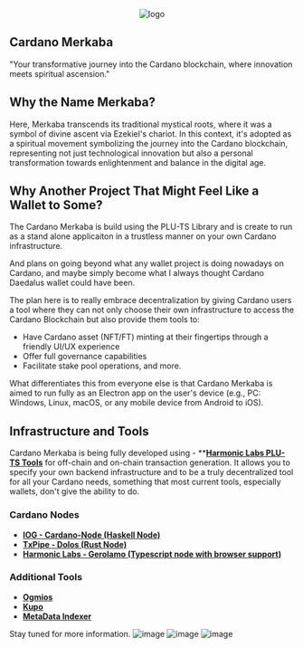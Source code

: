
<p align="center">
  <img src="https://github.com/user-attachments/assets/f9fa23f8-9b39-4757-8bf2-f0149ebc866b" alt="logo">
</p>

## Cardano Merkaba

"Your transformative journey into the Cardano blockchain, where innovation meets spiritual ascension."

## Why the Name Merkaba?

Here, Merkaba transcends its traditional mystical roots, where it was a symbol of divine ascent via Ezekiel's chariot. In this context, it's adopted as a spiritual movement symbolizing the journey into the Cardano blockchain, representing not just technological innovation but also a personal transformation towards enlightenment and balance in the digital age.

## Why Another Project That Might Feel Like a Wallet to Some?
The Cardano Merkaba is build using the PLU-TS Library and is create to run as a stand alone applicaiton in a trustless manner on your own Cardano infrastructure.

And plans on going beyond what any wallet project is doing nowadays on Cardano, and maybe simply become what I always thought Cardano Daedalus wallet could have been.

The plan here is to really embrace decentralization by giving Cardano users a tool where they can not only choose their own infrastructure to access the Cardano Blockchain but also provide them tools to:

- Have Cardano asset (NFT/FT) minting at their fingertips through a friendly UI/UX experience
- Offer full governance capabilities
- Facilitate stake pool operations, and more.

What differentiates this from everyone else is that Cardano Merkaba is aimed to run fully as an Electron app on the user's device (e.g., PC: Windows, Linux, macOS, or any mobile device from Android to iOS).

## Infrastructure and Tools

Cardano Merkaba is being fully developed using - **[**Harmonic Labs PLU-TS Tools**](https://github.com/HarmonicLabs/ ) for off-chain and on-chain transaction generation. It allows you to specify your own backend infrastructure and to be a truly decentralized tool for all your Cardano needs, something that most current tools, especially wallets, don't give the ability to do.

### Cardano Nodes
- **[IOG - Cardano-Node (Haskell Node)](https://github.com/IntersectMBO/)**
- **[TxPipe - Dolos (Rust Node)](https://github.com/txpipe/)**
- **[Harmonic Labs - Gerolamo (Typescript node with browser support)](https://github.com/HarmonicLabs)**

### Additional Tools
- **[Ogmios](https://github.com/cardanosolutions/ogmios)**
- **[Kupo](https://github.com/cardanosolutions/kupo)**
- **[MetaData Indexer](https://github.com/bakon11/cardano_metadata_indexer)**

Stay tuned for more information.
![image](https://github.com/user-attachments/assets/6a4a7af9-ecb0-4070-a474-ea028c968a99)
![image](https://github.com/user-attachments/assets/562efc05-890f-420d-8b31-068a7ee300e5)
![image](https://github.com/user-attachments/assets/cbc7fae1-bcc8-4c09-a445-5f929b88b17b)
